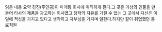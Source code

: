 읽은 내용 요약
경진(주인공)이 마케팅 회사에 취직하게 된다.그 곳은 가상의 인물을 만들어 타사의 제품을 광고하는 회사였고.창작의 자유를 가질 수 있는  그 곳에서 자신은 이 일에 적성을 가지고 있다고 생각하고 자부심을 가지며 일한다.하지만 같이 취업했던 동료직원